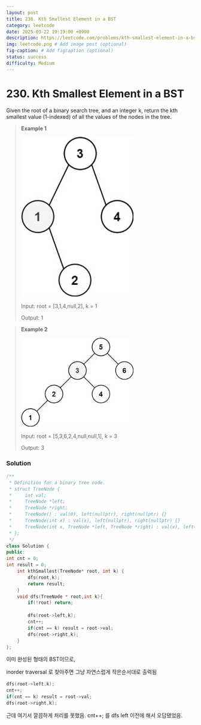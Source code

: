 ```yaml
---
layout: post
title: 230. Kth Smallest Element in a BST
category: leetcode
date: 2025-03-22 19:19:00 +0900
description: https://leetcode.com/problems/kth-smallest-element-in-a-bst/description/
img: leetcode.png # Add image post (optional)
fig-caption: # Add figcaption (optional)
status: success
difficulty: Medium
---
```


# 230. Kth Smallest Element in a BST

Given the root of a binary search tree, and an integer k, return the kth smallest value (1-indexed) of all the values of the nodes in the tree.

 

> **Example 1**
> 
> <img src="../../imgs/230-1.jpg" alt="230-1" width="300"/>
> 
> Input: root = [3,1,4,null,2], k = 1
> 
> Output: 1


> **Example 2**
> 
> <img src="../../imgs/230-2.jpg" alt="230-2" width="300"/>
> 
> Input: root = [5,3,6,2,4,null,null,1], k = 3
> 
> Output: 3


### Solution
```cpp
/**
 * Definition for a binary tree node.
 * struct TreeNode {
 *     int val;
 *     TreeNode *left;
 *     TreeNode *right;
 *     TreeNode() : val(0), left(nullptr), right(nullptr) {}
 *     TreeNode(int x) : val(x), left(nullptr), right(nullptr) {}
 *     TreeNode(int x, TreeNode *left, TreeNode *right) : val(x), left(left), right(right) {}
 * };
 */
class Solution {
public:
int cnt = 0;
int result = 0;
    int kthSmallest(TreeNode* root, int k) {
        dfs(root,k);
        return result;
    }
    void dfs(TreeNode * root,int k){
        if(!root) return;
        
        dfs(root->left,k);
        cnt++;
        if(cnt == k) result = root->val;
        dfs(root->right,k);
    }
};
```

이미 완성된 형태의 BST이므로, 

inorder traversal 로 찾아주면 그냥 자연스럽게 작은순서대로 출력됨

```cpp
dfs(root->left,k);
cnt++;
if(cnt == k) result = root->val;
dfs(root->right,k);
```

근데 여기서 깔끔하게 처리를 못했음. cnt++; 를 dfs left 이전에 해서 오답됐었음. 

